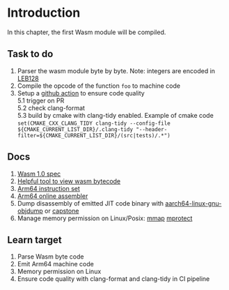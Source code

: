 # Introduction

In this chapter, the first Wasm module will be compiled.

## Task to do

1. Parser the wasm module byte by byte. Note: integers are encoded in [LEB128](https://en.wikipedia.org/wiki/LEB128)
2. Compile the opcode of the function `foo` to machine code
3. Setup a [github action](https://docs.github.com/en/actions) to ensure code quality<br/>
   5.1 trigger on PR<br/>
   5.2 check clang-format<br/>
   5.3 build by cmake with clang-tidy enabled. Example of cmake code `set(CMAKE_CXX_CLANG_TIDY clang-tidy --config-file ${CMAKE_CURRENT_LIST_DIR}/.clang-tidy "--header-filter=${CMAKE_CURRENT_LIST_DIR}/(src|tests)/.*")`<br/>

## Docs

1. [Wasm 1.0 spec](https://webassembly.github.io/spec/versions/core/WebAssembly-1.0.pdf)
2. [Helpful tool to view wasm bytecode](https://webassembly.github.io/wabt/demo/wat2wasm/)
3. [Arm64 instruction set](https://developer.arm.com/documentation/ddi0596/2020-12/Base-Instructions?lang=en)
4. [Arm64 online assembler](https://shell-storm.org/online/Online-Assembler-and-Disassembler)
5. Dump disassembly of emitted JIT code binary with [aarch64-linux-gnu-objdump](https://linux.die.net/man/1/aarch64-linux-gnu-objdump) or [capstone](https://github.com/capstone-engine/capstone)
6. Manage memory permission on Linux/Posix: [mmap](https://man7.org/linux/man-pages/man2/mmap.2.html) [mprotect](https://man7.org/linux/man-pages/man2/mprotect.2.html)

## Learn target

1. Parse Wasm byte code
2. Emit Arm64 machine code
3. Memory permission on Linux
4. Ensure code quality with clang-format and clang-tidy in CI pipeline

